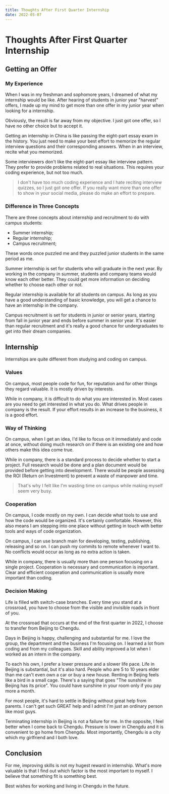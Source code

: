 ```yaml
---
title: Thoughts After First Quarter Internship
date: 2022-05-07
---
```


# Thoughts After First Quarter Internship

## Getting an Offer

### My Experience

When I was in my freshman and sophomore years, I dreamed of what my internship would be like. After hearing of students in junior year "harvest" offers, I made up my mind to get more than one offer in my junior year when looking for a internship.

Obviously, the result is far away from my objective. I just got one offer, so I have no other choice but to accept it.

Getting an internship in China is like passing the eight-part essay exam in the history. You just need to make your best effort to memorize the regular interview questions and their corresponding answers. When in an interview, recite what you memorized.

Some interviewers don't like the eight-part essay like interview pattern. They prefer to provide problems related to real situations. This requires your coding experience, but not too much.

> I don't have too much coding experience and I hate reciting interview quizzes, so I just got one offer. If you really want more than one offer to show in your social media, please do make an effort to prepare.

### Difference in Three Concepts

There are three concepts about internship and recruitment to do with campus students:

- Summer internship;
- Regular internship;
- Campus recruitment;

These words once puzzled me and they puzzled junior students in the same period as me.

Summer internship is set for students who will graduate in the next year. By working in the company in summer, students and company teams would know each other better. They could get more information on deciding whether to choose each other or not.

Regular internship is available for all students on campus. As long as you have a good understanding of basic knowledge, you will get a chance to have an internship in the company.

Campus recruitment is set for students in junior or senior years, starting from fall in junior year and ends before summer in senior year. It's easier than regular recruitment and it's really a good chance for undergraduates to get into their dream companies.

## Internship

Internships are quite different from studying and coding on campus.

### Values

On campus, most people code for fun, for reputation and for other things they regard valuable. It is mostly driven by interests. 

While in company, it is difficult to do what you are interested in. Most cases are you need to get interested in what you do. What drives people in company is the result. If your effort results in an increase to the business, it is a good effort.

### Way of Thinking

On campus, when I get an idea, I'd like to focus on it immediately and code at once, without doing much research on if there is an existing one and how others make this idea come true.

While in company, there is a standard process to decide whether to start a project. Full research would be done and a plan document would be provided before getting into development. There would be people assessing the ROI (Return on Investment) to prevent a waste of manpower and time.

> That's why I felt like I'm wasting time on campus while making myself seem very busy.

### Cooperation

On campus, I code mostly on my own. I can decide what tools to use and how the code would be organized. It's certainly comfortable. However, this also means I am stepping into one place without getting in touch with better tools and ways of code organization.

On campus, I can use branch main for developing, testing, publishing, releasing and so on. I can push my commits to remote whenever I want to. No conflicts would occur as long as no extra action is taken.

While in company, there is usually more than one person focusing on a single project. Cooperation is necessary and communication is important. Clear and efficient cooperation and communication is usually more important than coding.

### Decision Making

Life is filled with switch-case branches. Every time you stand at a crossroad, you have to choose from the visible and invisible roads in front of you.

At the crossroad that occurs at the end of the first quarter in 2022, I choose to transfer from Beijing to Chengdu.

Days in Beijing is happy, challenging and substantial for me. I love the group, the department and the business I'm focusing on. I learned a lot from coding and from my colleagues. Skill and ability improved a lot when I worked as an intern in the company.

To each his own, I prefer a lower pressure and a slower life pace. Life in Beijing is substantial, but it's also hard. People who are 5 to 10 years elder than me can't even own a car or buy a new house. Renting in Beijing feels like a bird in a small cage. There's a saying that goes "The sunshine in Beijing has its price". You could have sunshine in your room only if you pay more a month.

For most people, it's hard to settle in Beijing without great help from parents. I can't get such GREAT help and I admit I'm just an ordinary person like most guys.

Terminating internship in Beijing is not a failure for me. In the opposite, I feel better when I come back to Chengdu. Pressure is lower in Chengdu and it is convenient to go home from Chengdu. Most importantly, Chengdu is a city which my girlfriend and I both love.

## Conclusion

For me, improving skills is not my hugest reward in internship. What's more valuable is that I find out which factor is the most important to myself. I believe that something fit is something best.

Best wishes for working and living in Chengdu in the future.
